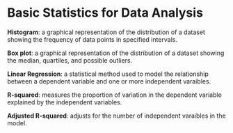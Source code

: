 # Basic Statistics for Data Analysis

**Histogram**: a graphical representation of the distribution of a dataset showing the frequency of data points in specified intervals.

**Box plot**: a graphical representation of the distribution of a dataset showing the median, quartiles, and possible outliers.

**Linear Regression**: a statistical method used to model the relationship between a dependent variable and one or more independent varaibles.

**R-squared**: measures the proportion of variation in the dependent variable explained by the independent variables.

**Adjusted R-squared**: adjusts for the number of independent varaibles in the model.
